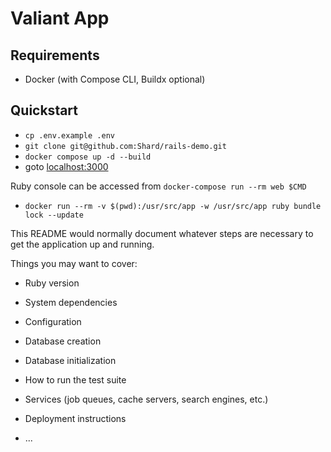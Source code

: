 # Valiant App

## Requirements
- Docker (with Compose CLI, Buildx optional)

## Quickstart

- `cp .env.example .env`
- `git clone git@github.com:Shard/rails-demo.git`
- `docker compose up -d --build`
- goto [localhost:3000](http://localhost:3000)

Ruby console can be accessed from `docker-compose run --rm web $CMD`
- `docker run --rm -v $(pwd):/usr/src/app -w /usr/src/app ruby bundle lock --update`

This README would normally document whatever steps are necessary to get the
application up and running.

Things you may want to cover:

* Ruby version

* System dependencies

* Configuration

* Database creation

* Database initialization

* How to run the test suite

* Services (job queues, cache servers, search engines, etc.)

* Deployment instructions

* ...
